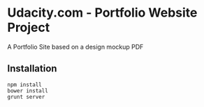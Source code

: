 # Udacity.com - Portfolio Website Project
A Portfolio Site based on a design mockup PDF

## Installation

```
npm install
bower install
grunt server
```
